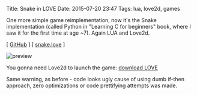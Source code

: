 Title: Snake in LOVE
Date: 2015-07-20 23:47
Tags: lua, love2d, games

One more simple game reimplementation, now it's the Snake implementation (called Python in "Learning C for beginners" book, where I saw it for the first time at age ~7). Again LUA and Love2d.

[ [GitHub](https://github.com/agrrh/love_snake) ]
[ [snake.love]({filename}/downloads/snake.love) ]

![preview]({filename}/media/snake-love-showoff.png)

You gonna need Love2d to launch the game: [download LOVE](https://love2d.org/)

Same warning, as before - code looks ugly cause of using dumb if-then approach, zero optimizations or code prettifying attempts was made.
